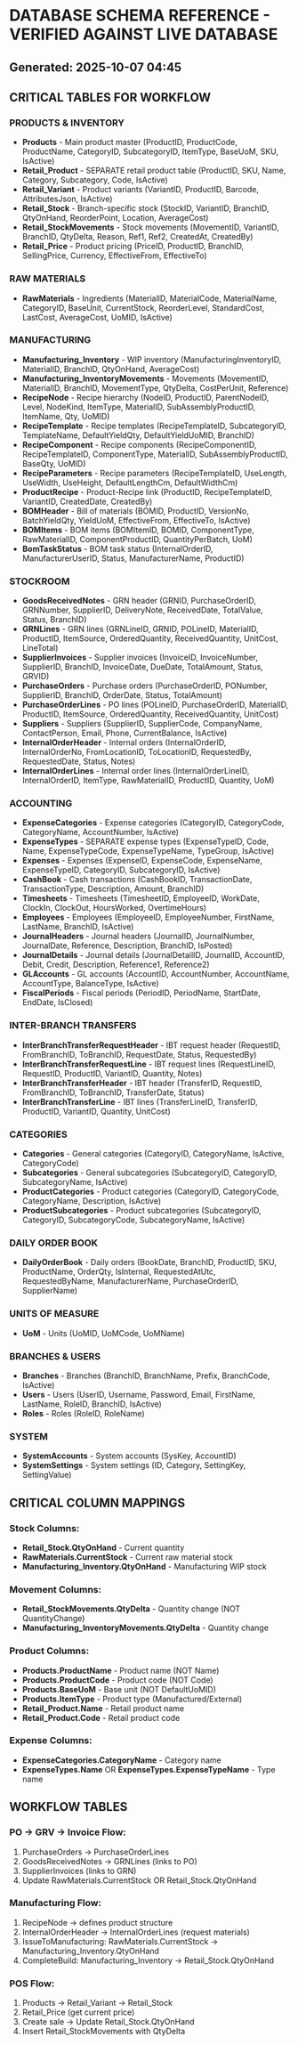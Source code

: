 # DATABASE SCHEMA REFERENCE - VERIFIED AGAINST LIVE DATABASE
## Generated: 2025-10-07 04:45

## CRITICAL TABLES FOR WORKFLOW

### PRODUCTS & INVENTORY
- **Products** - Main product master (ProductID, ProductCode, ProductName, CategoryID, SubcategoryID, ItemType, BaseUoM, SKU, IsActive)
- **Retail_Product** - SEPARATE retail product table (ProductID, SKU, Name, Category, Subcategory, Code, IsActive)
- **Retail_Variant** - Product variants (VariantID, ProductID, Barcode, AttributesJson, IsActive)
- **Retail_Stock** - Branch-specific stock (StockID, VariantID, BranchID, QtyOnHand, ReorderPoint, Location, AverageCost)
- **Retail_StockMovements** - Stock movements (MovementID, VariantID, BranchID, QtyDelta, Reason, Ref1, Ref2, CreatedAt, CreatedBy)
- **Retail_Price** - Product pricing (PriceID, ProductID, BranchID, SellingPrice, Currency, EffectiveFrom, EffectiveTo)

### RAW MATERIALS
- **RawMaterials** - Ingredients (MaterialID, MaterialCode, MaterialName, CategoryID, BaseUnit, CurrentStock, ReorderLevel, StandardCost, LastCost, AverageCost, UoMID, IsActive)

### MANUFACTURING
- **Manufacturing_Inventory** - WIP inventory (ManufacturingInventoryID, MaterialID, BranchID, QtyOnHand, AverageCost)
- **Manufacturing_InventoryMovements** - Movements (MovementID, MaterialID, BranchID, MovementType, QtyDelta, CostPerUnit, Reference)
- **RecipeNode** - Recipe hierarchy (NodeID, ProductID, ParentNodeID, Level, NodeKind, ItemType, MaterialID, SubAssemblyProductID, ItemName, Qty, UoMID)
- **RecipeTemplate** - Recipe templates (RecipeTemplateID, SubcategoryID, TemplateName, DefaultYieldQty, DefaultYieldUoMID, BranchID)
- **RecipeComponent** - Recipe components (RecipeComponentID, RecipeTemplateID, ComponentType, MaterialID, SubAssemblyProductID, BaseQty, UoMID)
- **RecipeParameters** - Recipe parameters (RecipeTemplateID, UseLength, UseWidth, UseHeight, DefaultLengthCm, DefaultWidthCm)
- **ProductRecipe** - Product-Recipe link (ProductID, RecipeTemplateID, VariantID, CreatedDate, CreatedBy)
- **BOMHeader** - Bill of materials (BOMID, ProductID, VersionNo, BatchYieldQty, YieldUoM, EffectiveFrom, EffectiveTo, IsActive)
- **BOMItems** - BOM items (BOMItemID, BOMID, ComponentType, RawMaterialID, ComponentProductID, QuantityPerBatch, UoM)
- **BomTaskStatus** - BOM task status (InternalOrderID, ManufacturerUserID, Status, ManufacturerName, ProductID)

### STOCKROOM
- **GoodsReceivedNotes** - GRN header (GRNID, PurchaseOrderID, GRNNumber, SupplierID, DeliveryNote, ReceivedDate, TotalValue, Status, BranchID)
- **GRNLines** - GRN lines (GRNLineID, GRNID, POLineID, MaterialID, ProductID, ItemSource, OrderedQuantity, ReceivedQuantity, UnitCost, LineTotal)
- **SupplierInvoices** - Supplier invoices (InvoiceID, InvoiceNumber, SupplierID, BranchID, InvoiceDate, DueDate, TotalAmount, Status, GRVID)
- **PurchaseOrders** - Purchase orders (PurchaseOrderID, PONumber, SupplierID, BranchID, OrderDate, Status, TotalAmount)
- **PurchaseOrderLines** - PO lines (POLineID, PurchaseOrderID, MaterialID, ProductID, ItemSource, OrderedQuantity, ReceivedQuantity, UnitCost)
- **Suppliers** - Suppliers (SupplierID, SupplierCode, CompanyName, ContactPerson, Email, Phone, CurrentBalance, IsActive)
- **InternalOrderHeader** - Internal orders (InternalOrderID, InternalOrderNo, FromLocationID, ToLocationID, RequestedBy, RequestedDate, Status, Notes)
- **InternalOrderLines** - Internal order lines (InternalOrderLineID, InternalOrderID, ItemType, RawMaterialID, ProductID, Quantity, UoM)

### ACCOUNTING
- **ExpenseCategories** - Expense categories (CategoryID, CategoryCode, CategoryName, AccountNumber, IsActive)
- **ExpenseTypes** - SEPARATE expense types (ExpenseTypeID, Code, Name, ExpenseTypeCode, ExpenseTypeName, TypeGroup, IsActive)
- **Expenses** - Expenses (ExpenseID, ExpenseCode, ExpenseName, ExpenseTypeID, CategoryID, SubcategoryID, IsActive)
- **CashBook** - Cash transactions (CashBookID, TransactionDate, TransactionType, Description, Amount, BranchID)
- **Timesheets** - Timesheets (TimesheetID, EmployeeID, WorkDate, ClockIn, ClockOut, HoursWorked, OvertimeHours)
- **Employees** - Employees (EmployeeID, EmployeeNumber, FirstName, LastName, BranchID, IsActive)
- **JournalHeaders** - Journal headers (JournalID, JournalNumber, JournalDate, Reference, Description, BranchID, IsPosted)
- **JournalDetails** - Journal details (JournalDetailID, JournalID, AccountID, Debit, Credit, Description, Reference1, Reference2)
- **GLAccounts** - GL accounts (AccountID, AccountNumber, AccountName, AccountType, BalanceType, IsActive)
- **FiscalPeriods** - Fiscal periods (PeriodID, PeriodName, StartDate, EndDate, IsClosed)

### INTER-BRANCH TRANSFERS
- **InterBranchTransferRequestHeader** - IBT request header (RequestID, FromBranchID, ToBranchID, RequestDate, Status, RequestedBy)
- **InterBranchTransferRequestLine** - IBT request lines (RequestLineID, RequestID, ProductID, VariantID, Quantity, Notes)
- **InterBranchTransferHeader** - IBT header (TransferID, RequestID, FromBranchID, ToBranchID, TransferDate, Status)
- **InterBranchTransferLine** - IBT lines (TransferLineID, TransferID, ProductID, VariantID, Quantity, UnitCost)

### CATEGORIES
- **Categories** - General categories (CategoryID, CategoryName, IsActive, CategoryCode)
- **Subcategories** - General subcategories (SubcategoryID, CategoryID, SubcategoryName, IsActive)
- **ProductCategories** - Product categories (CategoryID, CategoryCode, CategoryName, Description, IsActive)
- **ProductSubcategories** - Product subcategories (SubcategoryID, CategoryID, SubcategoryCode, SubcategoryName, IsActive)

### DAILY ORDER BOOK
- **DailyOrderBook** - Daily orders (BookDate, BranchID, ProductID, SKU, ProductName, OrderQty, IsInternal, RequestedAtUtc, RequestedByName, ManufacturerName, PurchaseOrderID, SupplierName)

### UNITS OF MEASURE
- **UoM** - Units (UoMID, UoMCode, UoMName)

### BRANCHES & USERS
- **Branches** - Branches (BranchID, BranchName, Prefix, BranchCode, IsActive)
- **Users** - Users (UserID, Username, Password, Email, FirstName, LastName, RoleID, BranchID, IsActive)
- **Roles** - Roles (RoleID, RoleName)

### SYSTEM
- **SystemAccounts** - System accounts (SysKey, AccountID)
- **SystemSettings** - System settings (ID, Category, SettingKey, SettingValue)

## CRITICAL COLUMN MAPPINGS

### Stock Columns:
- **Retail_Stock.QtyOnHand** - Current quantity
- **RawMaterials.CurrentStock** - Current raw material stock
- **Manufacturing_Inventory.QtyOnHand** - Manufacturing WIP stock

### Movement Columns:
- **Retail_StockMovements.QtyDelta** - Quantity change (NOT QuantityChange)
- **Manufacturing_InventoryMovements.QtyDelta** - Quantity change

### Product Columns:
- **Products.ProductName** - Product name (NOT Name)
- **Products.ProductCode** - Product code (NOT Code)
- **Products.BaseUoM** - Base unit (NOT DefaultUoMID)
- **Products.ItemType** - Product type (Manufactured/External)
- **Retail_Product.Name** - Retail product name
- **Retail_Product.Code** - Retail product code

### Expense Columns:
- **ExpenseCategories.CategoryName** - Category name
- **ExpenseTypes.Name** OR **ExpenseTypes.ExpenseTypeName** - Type name

## WORKFLOW TABLES

### PO → GRV → Invoice Flow:
1. PurchaseOrders → PurchaseOrderLines
2. GoodsReceivedNotes → GRNLines (links to PO)
3. SupplierInvoices (links to GRN)
4. Update RawMaterials.CurrentStock OR Retail_Stock.QtyOnHand

### Manufacturing Flow:
1. RecipeNode → defines product structure
2. InternalOrderHeader → InternalOrderLines (request materials)
3. IssueToManufacturing: RawMaterials.CurrentStock → Manufacturing_Inventory.QtyOnHand
4. CompleteBuild: Manufacturing_Inventory → Retail_Stock.QtyOnHand

### POS Flow:
1. Products → Retail_Variant → Retail_Stock
2. Retail_Price (get current price)
3. Create sale → Update Retail_Stock.QtyOnHand
4. Insert Retail_StockMovements with QtyDelta
